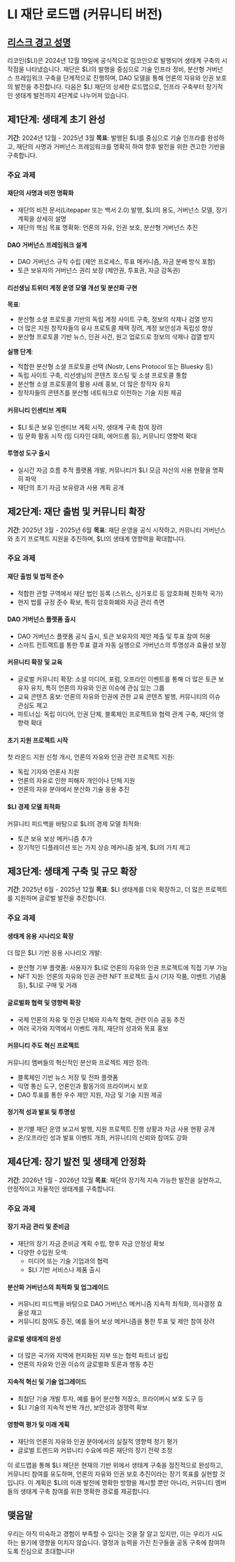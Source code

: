 # LI 재단 로드맵 (커뮤니티 버전)

## [리스크 경고 성명](./Disclaimer_en.md)

리코인($LI)은 2024년 12월 19일에 공식적으로 밈코인으로 발행되어 생태계 구축의 시작점을 나타냈습니다. 재단은 $LI의 발행을 중심으로 기술 인프라 정비, 분산형 거버넌스 프레임워크 구축을 단계적으로 진행하며, DAO 모델을 통해 언론의 자유와 인권 보호의 발전을 추진합니다. 다음은 $LI 재단의 상세한 로드맵으로, 인프라 구축부터 장기적인 생태계 발전까지 4단계로 나누어져 있습니다.

## 제1단계: 생태계 초기 완성
**기간**: 2024년 12월 - 2025년 3월
**목표**: 발행된 $LI를 중심으로 기술 인프라를 완성하고, 재단의 사명과 거버넌스 프레임워크를 명확히 하여 향후 발전을 위한 견고한 기반을 구축합니다.

### 주요 과제

#### 재단의 사명과 비전 명확화
- 재단의 비전 문서(Litepaper 또는 백서 2.0) 발행, $LI의 용도, 거버넌스 모델, 장기 계획을 상세히 설명
- 재단의 핵심 목표 명확화: 언론의 자유, 인권 보호, 분산형 거버넌스 추진

#### DAO 거버넌스 프레임워크 설계
- DAO 거버넌스 규칙 수립 (제안 프로세스, 투표 메커니즘, 자금 분배 방식 포함)
- 토큰 보유자의 거버넌스 권리 보장 (제안권, 투표권, 자금 감독권)

#### 리선생님 트위터 계정 운영 모델 개선 및 분산화 구현
**목표**:
- 분산형 소셜 프로토콜 기반의 독립 계정 사이트 구축, 정보의 삭제나 검열 방지
- 더 많은 지원 창작자들의 유사 프로토콜 채택 장려, 계정 보안성과 독립성 향상
- 분산형 프로토콜 기반 뉴스, 인권 사건, 원고 업로드로 정보의 삭제나 검열 방지

**실행 단계**:
- 적합한 분산형 소셜 프로토콜 선택 (Nostr, Lens Protocol 또는 Bluesky 등)
- 독립 사이트 구축, 리선생님의 콘텐츠 호스팅 및 소셜 프로토콜 통합
- 분산형 소셜 프로토콜의 활용 사례 홍보, 더 많은 창작자 유치
- 창작자들의 콘텐츠를 분산형 네트워크로 이전하는 기술 지원 제공

#### 커뮤니티 인센티브 계획
- $LI 토큰 보유 인센티브 계획 시작, 생태계 구축 참여 장려
- 밈 문화 활동 시작 (밈 디자인 대회, 에어드롭 등), 커뮤니티 영향력 확대

#### 투명성 도구 출시
- 실시간 자금 흐름 추적 플랫폼 개발, 커뮤니티가 $LI 모금 자산의 사용 현황을 명확히 파악
- 재단의 초기 자금 보유량과 사용 계획 공개

## 제2단계: 재단 출범 및 커뮤니티 확장
**기간**: 2025년 3월 - 2025년 6월
**목표**: 재단 운영을 공식 시작하고, 커뮤니티 거버넌스와 초기 프로젝트 지원을 추진하며, $LI의 생태계 영향력을 확대합니다.

### 주요 과제

#### 재단 출범 및 법적 준수
- 적합한 관할 구역에서 재단 법인 등록 (스위스, 싱가포르 등 암호화폐 친화적 국가)
- 현지 법률 규정 준수 확보, 특히 암호화폐와 자금 관리 측면

#### DAO 거버넌스 플랫폼 출시
- DAO 거버넌스 플랫폼 공식 출시, 토큰 보유자의 제안 제출 및 투표 참여 허용
- 스마트 컨트랙트를 통한 투표 결과 자동 실행으로 거버넌스의 투명성과 효율성 보장

#### 커뮤니티 확장 및 교육
- 글로벌 커뮤니티 확장: 소셜 미디어, 포럼, 오프라인 이벤트를 통해 더 많은 토큰 보유자 유치, 특히 언론의 자유와 인권 이슈에 관심 있는 그룹
- 교육 콘텐츠 홍보: 언론의 자유와 인권에 관한 교육 콘텐츠 발행, 커뮤니티의 이슈 관심도 제고
- 파트너십: 독립 미디어, 인권 단체, 블록체인 프로젝트와 협력 관계 구축, 재단의 영향력 확대

#### 초기 지원 프로젝트 시작
첫 라운드 지원 신청 개시, 언론의 자유와 인권 관련 프로젝트 지원:
- 독립 기자와 언론사 지원
- 언론의 자유로 인한 피해자 개인이나 단체 지원
- 언론의 자유 분야에서 분산화 기술 응용 추진

#### $LI 경제 모델 최적화
커뮤니티 피드백을 바탕으로 $LI의 경제 모델 최적화:
- 토큰 보유 보상 메커니즘 추가
- 장기적인 디플레이션 또는 가치 상승 메커니즘 설계, $LI의 가치 제고

## 제3단계: 생태계 구축 및 규모 확장
**기간**: 2025년 6월 - 2025년 12월
**목표**: $LI 생태계를 더욱 확장하고, 더 많은 프로젝트를 지원하며 글로벌 발전을 추진합니다.

### 주요 과제

#### 생태계 응용 시나리오 확장
더 많은 $LI 기반 응용 시나리오 개발:
- 분산형 기부 플랫폼: 사용자가 $LI로 언론의 자유와 인권 프로젝트에 직접 기부 가능
- NFT 지원: 언론의 자유와 인권 관련 NFT 프로젝트 출시 (기자 작품, 이벤트 기념품 등), $LI로 구매 및 거래

#### 글로벌화 협력 및 영향력 확장
- 국제 언론의 자유 및 인권 단체와 지속적 협력, 관련 이슈 공동 추진
- 여러 국가와 지역에서 이벤트 개최, 재단의 성과와 목표 홍보

#### 커뮤니티 주도 혁신 프로젝트
커뮤니티 멤버들의 혁신적인 분산화 프로젝트 제안 장려:
- 블록체인 기반 뉴스 저장 및 전파 플랫폼
- 익명 통신 도구, 언론인과 활동가의 프라이버시 보호
- DAO 투표를 통한 우수 제안 지원, 자금 및 기술 지원 제공

#### 정기적 성과 발표 및 투명성
- 분기별 재단 운영 보고서 발행, 지원 프로젝트 진행 상황과 자금 사용 현황 공개
- 온/오프라인 성과 발표 이벤트 개최, 커뮤니티의 신뢰와 참여도 강화

## 제4단계: 장기 발전 및 생태계 안정화
**기간**: 2026년 1월 - 2026년 12월
**목표**: 재단의 장기적 지속 가능한 발전을 실현하고, 안정적이고 자율적인 생태계를 구축합니다.

### 주요 과제

#### 장기 자금 관리 및 준비금
- 재단의 장기 자금 준비금 계획 수립, 향후 자금 안정성 확보
- 다양한 수입원 모색:
  - 미디어 또는 기술 기업과의 협력
  - $LI 기반 서비스나 제품 출시

#### 분산화 거버넌스의 최적화 및 업그레이드
- 커뮤니티 피드백을 바탕으로 DAO 거버넌스 메커니즘 지속적 최적화, 의사결정 효율성 제고
- 커뮤니티 참여도 증진, 예를 들어 보상 메커니즘을 통한 투표 및 제안 참여 장려

#### 글로벌 생태계의 완성
- 더 많은 국가와 지역에 현지화된 지부 또는 협력 파트너 설립
- 언론의 자유와 인권 이슈의 글로벌화 토론과 행동 추진

#### 지속적 혁신 및 기술 업그레이드
- 최첨단 기술 개발 투자, 예를 들어 분산형 저장소, 프라이버시 보호 도구 등
- $LI 기술의 지속적 반복 개선, 보안성과 경쟁력 확보

#### 영향력 평가 및 미래 계획
- 재단의 언론의 자유와 인권 분야에서의 실질적 영향력 정기 평가
- 글로벌 트렌드와 커뮤니티 수요에 따른 재단의 장기 전략 조정

이 로드맵을 통해 $LI 재단은 현재의 기반 위에서 생태계 구축을 점진적으로 완성하고, 커뮤니티 참여를 유도하며, 언론의 자유와 인권 보호 추진이라는 장기 목표를 실현할 것입니다. 이 계획은 $LI의 미래 발전에 명확한 방향을 제시할 뿐만 아니라, 커뮤니티 멤버들의 생태계 구축 참여를 위한 명확한 경로를 제공합니다.

## 맺음말
우리는 아직 미숙하고 경험이 부족할 수 있다는 것을 잘 알고 있지만, 이는 우리가 시도하는 용기에 영향을 미치지 않습니다. 열정과 능력을 가진 친구들을 공동 구축에 참여하도록 진심으로 초대합니다!
